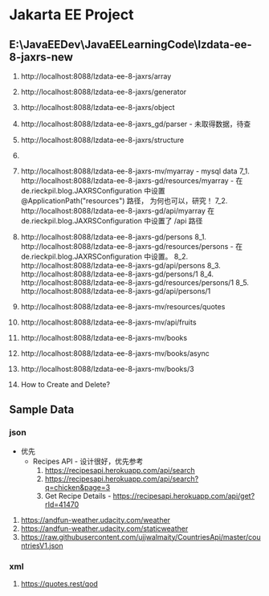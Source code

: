# Jakarta EE Project
## E:\JavaEEDev\JavaEELearningCode\lzdata-ee-8-jaxrs-new

   1. http://localhost:8088/lzdata-ee-8-jaxrs/array
   3. http://localhost:8088/lzdata-ee-8-jaxrs/generator
   4. http://localhost:8088/lzdata-ee-8-jaxrs/object
   2. http://localhost:8088/lzdata-ee-8-jaxrs_gd/parser - 未取得数据，待查
   5. http://localhost:8088/lzdata-ee-8-jaxrs/structure
   6.
   7. http://localhost:8088/lzdata-ee-8-jaxrs-mv/myarray - mysql data
   7_1. http://localhost:8088/lzdata-ee-8-jaxrs-gd/resources/myarray - 在 de.rieckpil.blog.JAXRSConfiguration 中设置@ApplicationPath("resources") 路径， 为何也可以，研究！
   7_2. http://localhost:8088/lzdata-ee-8-jaxrs-gd/api/myarray 在 de.rieckpil.blog.JAXRSConfiguration 中设置了 /api 路径
   
   8. http://localhost:8088/lzdata-ee-8-jaxrs-gd/persons
   8_1. http://localhost:8088/lzdata-ee-8-jaxrs-gd/resources/persons - 在 de.rieckpil.blog.JAXRSConfiguration 中设置。
   8_2. http://localhost:8088/lzdata-ee-8-jaxrs-gd/api/persons
   8_3. http://localhost:8088/lzdata-ee-8-jaxrs-gd/persons/1
   8_4. http://localhost:8088/lzdata-ee-8-jaxrs-gd/resources/persons/1
   8_5. http://localhost:8088/lzdata-ee-8-jaxrs-gd/api/persons/1

   9. http://localhost:8088/lzdata-ee-8-jaxrs-mv/resources/quotes
   
   
   10. http://localhost:8088/lzdata-ee-8-jaxrs-mv/api/fruits
   
   11. http://localhost:8088/lzdata-ee-8-jaxrs-mv/books
   12. http://localhost:8088/lzdata-ee-8-jaxrs-mv/books/async
   13. http://localhost:8088/lzdata-ee-8-jaxrs-mv/books/3
   
   14. How to Create and Delete?
   
## Sample Data
### json
   * 优先
      + Recipes API - 设计很好，优先参考
         1. https://recipesapi.herokuapp.com/api/search
         2. https://recipesapi.herokuapp.com/api/search?q=chicken&page=3
         3. Get Recipe Details - https://recipesapi.herokuapp.com/api/get?rId=41470
   1. https://andfun-weather.udacity.com/weather
   2. https://andfun-weather.udacity.com/staticweather
   3. https://raw.githubusercontent.com/ujjwalmaity/CountriesApi/master/countriesV1.json
   
   
### xml
   1. https://quotes.rest/qod
